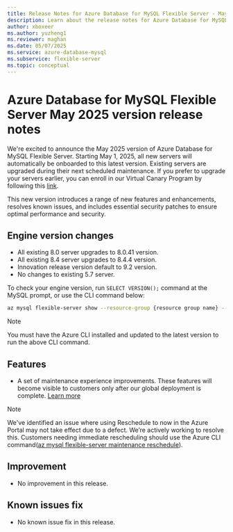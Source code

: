 ```yaml
---
title: Release Notes for Azure Database for MySQL Flexible Server - May 2025
description: Learn about the release notes for Azure Database for MySQL Flexible Server May 2025.
author: xboxeer
ms.author: yuzheng1
ms.reviewer: maghan
ms.date: 05/07/2025
ms.service: azure-database-mysql
ms.subservice: flexible-server
ms.topic: conceptual
---
```


# Azure Database for MySQL Flexible Server May 2025 version release notes

We're excited to announce the May 2025 version of Azure Database for MySQL Flexible Server. Starting May 1, 2025, all new servers will automatically be onboarded to this latest version. Existing servers are upgraded during their next scheduled maintenance. If you prefer to upgrade your servers earlier, you can enroll in our Virtual Canary Program by following this [link](https://aka.ms/mysql/virtual-canary).

This new version introduces a range of new features and enhancements, resolves known issues, and includes essential security patches to ensure optimal performance and security.

## Engine version changes

- All existing 8.0 server upgrades to 8.0.41 version.
- All existing 8.4 server upgrades to 8.4.4 version.
- Innovation release version default to 9.2 version.
- No changes to existing 5.7 server.

To check your engine version, run `SELECT VERSION();` command at the MySQL prompt, or use the CLI command below:

```bash 
az mysql flexible-server show --resource-group {resource group name} --name {server name} --query "fullVersion"
```
> [!NOTE]  
> You must have the Azure CLI installed and updated to the latest version to run the above CLI command. 

## Features

- A set of maintenance experience improvements. These features will become visible to customers only after our global deployment is complete. [Learn more](../how-to-maintenance-portal.md)
> [!NOTE]  
>  We've identified an issue where using ​​Reschedule to now​​ in the Azure Portal may not take effect due to a defect. We’re actively working to resolve this. Customers needing immediate rescheduling should use the Azure CLI command([az mysql flexible-server maintenance reschedule](/cli/azure/mysql/flexible-server/maintenance?view=azure-cli-latest#az-mysql-flexible-server-maintenance-reschedule)).

## Improvement
- No improvement in this release.

## Known issues fix
- No known issue fix in this release.
